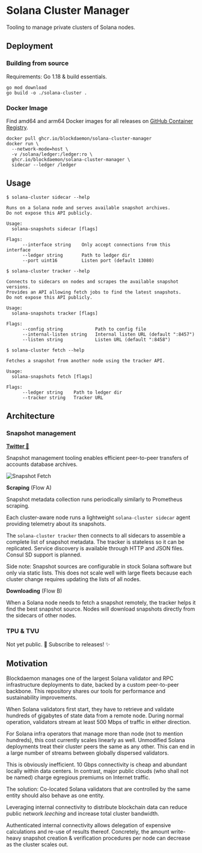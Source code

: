 # Solana Cluster Manager

Tooling to manage private clusters of Solana nodes.

## Deployment

### Building from source

Requirements: Go 1.18 & build essentials.

```shell
go mod download
go build -o ./solana-cluster .
```

### Docker Image

Find amd64 and arm64 Docker images for all releases on [GitHub Container Registry](https://github.com/Blockdaemon/solana-cluster/pkgs/container/solana-cluster-manager).

```shell
docker pull ghcr.io/blockdaemon/solana-cluster-manager
docker run \
  --network-mode=host \
  -v /solana/ledger:/ledger:ro \
  ghcr.io/blockdaemon/solana-cluster-manager \
  sidecar --ledger /ledger
```

## Usage

```
$ solana-cluster sidecar --help

Runs on a Solana node and serves available snapshot archives.
Do not expose this API publicly.

Usage:
  solana-snapshots sidecar [flags]

Flags:
      --interface string    Only accept connections from this interface
      --ledger string       Path to ledger dir
      --port uint16         Listen port (default 13080)

$ solana-cluster tracker --help

Connects to sidecars on nodes and scrapes the available snapshot versions.
Provides an API allowing fetch jobs to find the latest snapshots.
Do not expose this API publicly.

Usage:
  solana-snapshots tracker [flags]

Flags:
      --config string            Path to config file
      --internal-listen string   Internal listen URL (default ":8457")
      --listen string            Listen URL (default ":8458")

$ solana-cluster fetch --help

Fetches a snapshot from another node using the tracker API.

Usage:
  solana-snapshots fetch [flags]

Flags:
      --ledger string    Path to ledger dir
      --tracker string   Tracker URL
```

## Architecture

### Snapshot management

**[Twitter 🧵](https://twitter.com/terorie_dev)**

Snapshot management tooling enables efficient peer-to-peer transfers of accounts database archives.

![Snapshot Fetch](./docs/snapshots.png)

**Scraping** (Flow A)

Snapshot metadata collection runs periodically similarly to Prometheus scraping.

Each cluster-aware node runs a lightweight `solana-cluster sidecar` agent providing telemetry about its snapshots.

The `solana-cluster tracker` then connects to all sidecars to assemble a complete list of snapshot metadata.
The tracker is stateless so it can be replicated.
Service discovery is available through HTTP and JSON files. Consul SD support is planned.

Side note: Snapshot sources are configurable in stock Solana software but only via static lists.
This does not scale well with large fleets because each cluster change requires updating the lists of all nodes.

**Downloading** (Flow B)

When a Solana node needs to fetch a snapshot remotely, the tracker helps it find the best snapshot source.
Nodes will download snapshots directly from the sidecars of other nodes.

### TPU & TVU

Not yet public. 🚜 Subscribe to releases! ✨

## Motivation

Blockdaemon manages one of the largest Solana validator and RPC infrastructure deployments to date, backed by a custom peer-to-peer backbone.
This repository shares our tools for performance and sustainability improvements.

When Solana validators first start, they have to retrieve and validate hundreds of gigabytes of state data from a remote node.
During normal operation, validators stream at least 500 Mbps of traffic in either direction.

For Solana infra operators that manage more than node (not to mention hundreds), this cost currently scales linearly as well.
Unmodified Solana deployments treat their cluster peers the same as any other.
This can end in a large number of streams between globally dispersed validators.

This is obviously inefficient. 10 Gbps connectivity is cheap and abundant locally within data centers.
In contrast, major public clouds (who shall not be named) charge egregious premiums on Internet traffic.

The solution: Co-located Solana validators that are controlled by the same entity should also behave as one entity.

Leveraging internal connectivity to distribute blockchain data can
reduce public network _leeching_ and increase total cluster bandwidth.

Authenticated internal connectivity allows delegation of expensive calculations and re-use of results thereof.
Concretely, the amount write-heavy snapshot creation & verification procedures per node can decrease as the cluster scales out.
